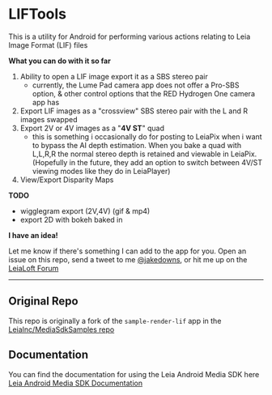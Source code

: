 # LIFTools
This is a utility for Android for performing various actions relating to Leia Image Format (LIF)
files

**What you can do with it so far**

1. Ability to open a LIF image export it as a SBS stereo pair
   - currently, the Lume Pad camera app does not offer a Pro-SBS option, & other control options that the RED Hydrogen One camera app has
2. Export LIF images as a "crossview" SBS stereo pair with the L and R images swapped
3. Export 2V or 4V images as a "**4V ST**" quad
   - this is something i occasionally do for posting to LeiaPix when i want to bypass the AI
       depth estimation. When you bake a quad with L,L,R,R the normal stereo depth is retained and
       viewable in LeiaPix. (Hopefully in the future, they add an option to switch between 4V/ST
       viewing modes like they do in LeiaPlayer)
4. View/Export Disparity Maps

**TODO**
- wigglegram export (2V,4V) (gif & mp4)
- export 2D with bokeh baked in

**I have an idea!**

Let me know if there's something I can add to the app for you. Open an issue on this repo, send a tweet to me [@jakedowns](https://twitter.com/jakedowns), or hit me up on the [LeiaLoft  Forum](https://forums.leialoft.com/u/jakedowns/)

---

## Original Repo
This repo is originally a fork of the `sample-render-lif` app in the [LeiaInc/MediaSdkSamples repo](https://github.com/LeiaInc/MediaSdkSamples/tree/master/sample-render-lif)

## Documentation
You can find the documentation for using the Leia Android Media SDK here
[Leia Android Media SDK Documentation](https://docs.leialoft.com/leia-android-media-sdk/)